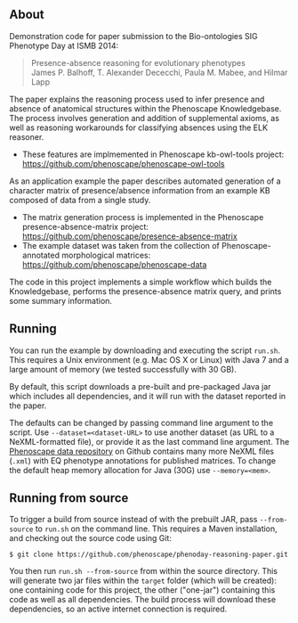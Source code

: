 About
-----

Demonstration code for paper submission to the Bio-ontologies SIG Phenotype Day at ISMB 2014:

> Presence-absence reasoning for evolutionary phenotypes  
> James P. Balhoff, T. Alexander Dececchi, Paula M. Mabee, and Hilmar Lapp

The paper explains the reasoning process used to infer presence and absence of anatomical structures within the Phenoscape Knowledgebase. The process involves generation and addition of supplemental axioms, as well as reasoning workarounds for classifying absences using the ELK reasoner. 
* These features are implmemented in Phenoscape kb-owl-tools project: https://github.com/phenoscape/phenoscape-owl-tools

As an application example the paper describes automated generation of a character matrix of presence/absence information from an example KB composed of data from a single study.
* The matrix generation process is implemented in the Phenoscape presence-absence-matrix project: https://github.com/phenoscape/presence-absence-matrix
* The example dataset was taken from the collection of Phenoscape-annotated morphological matrices: https://github.com/phenoscape/phenoscape-data

The code in this project implements a simple workflow which builds the Knowledgebase, performs the presence-absence matrix query, and prints some summary information.

Running
-------

You can run the example by downloading and executing the script `run.sh`. This requires a Unix environment (e.g. Mac OS X or Linux) with Java 7 and a large amount of memory (we tested successfully with 30 GB).

By default, this script downloads a pre-built and pre-packaged Java jar which includes all dependencies, and it will run with the dataset reported in the paper.

The defaults can be changed by passing command line argument to the
script. Use `--dataset=<dataset-URL>` to use another dataset (as URL
to a NeXML-formatted file), or provide it as the last command line
argument. The [Phenoscape data repository] on Github contains many
more NeXML files (`.xml`) with EQ phenotype annotations for published
matrices. To change the default heap memory allocation for Java (30G)
use `--memory=<mem>`.

Running from source
-------------------

To trigger a build from source instead of with the prebuilt JAR, pass `--from-source` to `run.sh` on the command line. This requires a Maven installation, and checking out the source code using Git: 

```
$ git clone https://github.com/phenoscape/phenoday-reasoning-paper.git
```

You then run `run.sh --from-source` from within the source directory. This will generate two jar files within the `target` folder (which will be created): one containing code for this project, the other ("one-jar") containing this code as well as all dependencies. The build process will download these dependencies, so an active internet connection is required.

[Phenoscape data repository]: https://github.com/phenoscape/phenoscape-data